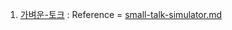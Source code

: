 1. [가벼운-토크](small-talk-simulator.md) : Reference = [small-talk-simulator.md](https://github.com/AdmTal/chat-gpt-games/blob/main/games/small-talk-simulator.md)
